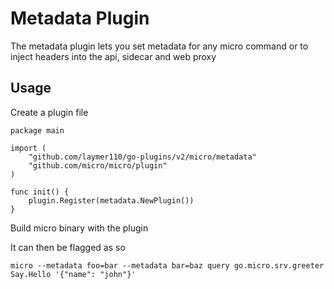# Metadata Plugin

The metadata plugin lets you set metadata for any micro command or to inject headers into the api, sidecar and web proxy

## Usage

Create a plugin file

```
package main

import (
	"github.com/laymer110/go-plugins/v2/micro/metadata"
	"github.com/micro/micro/plugin"
)

func init() {
	plugin.Register(metadata.NewPlugin())
}
```

Build micro binary with the plugin

It can then be flagged as so

```
micro --metadata foo=bar --metadata bar=baz query go.micro.srv.greeter Say.Hello '{"name": "john"}'
```
